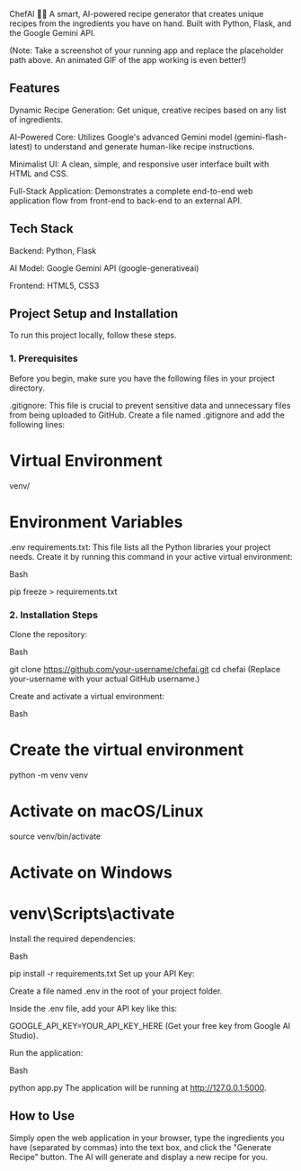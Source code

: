 ChefAI 🧑‍🍳
A smart, AI-powered recipe generator that creates unique recipes from the ingredients you have on hand. Built with Python, Flask, and the Google Gemini API.

(Note: Take a screenshot of your running app and replace the placeholder path above. An animated GIF of the app working is even better!)

## Features
Dynamic Recipe Generation: Get unique, creative recipes based on any list of ingredients.

AI-Powered Core: Utilizes Google's advanced Gemini model (gemini-flash-latest) to understand and generate human-like recipe instructions.

Minimalist UI: A clean, simple, and responsive user interface built with HTML and CSS.

Full-Stack Application: Demonstrates a complete end-to-end web application flow from front-end to back-end to an external API.

## Tech Stack
Backend: Python, Flask

AI Model: Google Gemini API (google-generativeai)

Frontend: HTML5, CSS3

## Project Setup and Installation
To run this project locally, follow these steps.

### 1. Prerequisites
Before you begin, make sure you have the following files in your project directory.

.gitignore: This file is crucial to prevent sensitive data and unnecessary files from being uploaded to GitHub. Create a file named .gitignore and add the following lines:

# Virtual Environment
venv/

# Environment Variables
.env
requirements.txt: This file lists all the Python libraries your project needs. Create it by running this command in your active virtual environment:

Bash

pip freeze > requirements.txt
### 2. Installation Steps
Clone the repository:

Bash

git clone https://github.com/your-username/chefai.git
cd chefai
(Replace your-username with your actual GitHub username.)

Create and activate a virtual environment:

Bash

# Create the virtual environment
python -m venv venv

# Activate on macOS/Linux
source venv/bin/activate

# Activate on Windows
# venv\Scripts\activate
Install the required dependencies:

Bash

pip install -r requirements.txt
Set up your API Key:

Create a file named .env in the root of your project folder.

Inside the .env file, add your API key like this:

GOOGLE_API_KEY=YOUR_API_KEY_HERE
(Get your free key from Google AI Studio).

Run the application:

Bash

python app.py
The application will be running at http://127.0.0.1:5000.

## How to Use
Simply open the web application in your browser, type the ingredients you have (separated by commas) into the text box, and click the "Generate Recipe" button. The AI will generate and display a new recipe for you.
